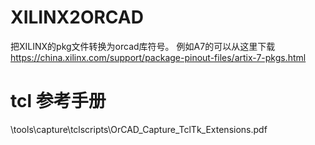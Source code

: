 # XILINX2ORCAD

 把XILINX的pkg文件转换为orcad库符号。
 例如A7的可以从这里下载
 https://china.xilinx.com/support/package-pinout-files/artix-7-pkgs.html

# tcl 参考手册 
 \tools\capture\tclscripts\OrCAD_Capture_TclTk_Extensions.pdf
 